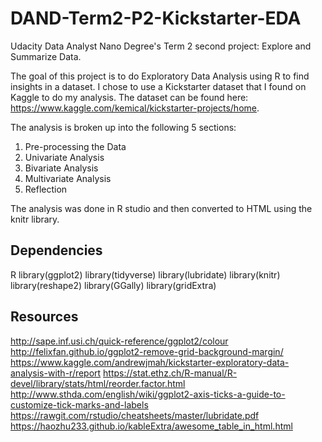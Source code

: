 # DAND-Term2-P2-Kickstarter-EDA
Udacity Data Analyst Nano Degree's Term 2 second project: Explore and Summarize Data.

The goal of this project is to do Exploratory Data Analysis using R to find insights in
a dataset. I chose to use a Kickstarter dataset that I found on Kaggle to do my analysis.
The dataset can be found here: https://www.kaggle.com/kemical/kickstarter-projects/home.

The analysis is broken up into the following 5 sections:
1. Pre-processing the Data
2. Univariate Analysis
3. Bivariate Analysis
4. Multivariate Analysis
5. Reflection

The analysis was done in R studio and then converted to HTML using the knitr library.

## Dependencies
R
library(ggplot2)
library(tidyverse)
library(lubridate)
library(knitr)
library(reshape2)
library(GGally)
library(gridExtra)

## Resources
http://sape.inf.usi.ch/quick-reference/ggplot2/colour
http://felixfan.github.io/ggplot2-remove-grid-background-margin/
https://www.kaggle.com/andrewjmah/kickstarter-exploratory-data-analysis-with-r/report
https://stat.ethz.ch/R-manual/R-devel/library/stats/html/reorder.factor.html
http://www.sthda.com/english/wiki/ggplot2-axis-ticks-a-guide-to-customize-tick-marks-and-labels
https://rawgit.com/rstudio/cheatsheets/master/lubridate.pdf
https://haozhu233.github.io/kableExtra/awesome_table_in_html.html

